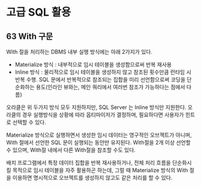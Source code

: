 # 고급 SQL 활용

## 63 With 구문
With 절을 처리하는 DBMS 내부 실행 방식에는 아래 2가지가 있다.

- Materialize 방식 : 내부적으로 임시 테이블을 생성함으로써 반복 재사용
- Inline 방식 : 물리적으로 임시 테이블을 생성하지 않고 참조된 횟수만큼 런타임 시 반복 수행. SQL 문에서 반복적으로 참조되는 집합을 미리 선언함으로써 코딩을 단순화하는 용도(인라인 뷰와는, 메인 쿼리에서 여러번 참조가 가능하다는 점에서 다름)

오라클은 위 두가지 방식 모두 지원하지만, SQL Server 는 Inline 방식만 지원한다. 오라클의 경우 실행방식을 상황에 따라 옵티마이저가 결정하며, 필요하다면 사용자가 힌트로 선택할 수 있다.

Materialize 방식으로 실행하면서 생성한 임시 데이터는 영구적인 오브젝트가 아니며, With 절에서 선언한 SQL 문이 실행되는 동안만 유지된다. With절을 2개 이상 선언할 수 있으며, With절 내에서 다른 With절을 참조할 수도 있다.

배치 프로그램에서 특정 데이터 집합을 반복 재사용하거나, 전체 처리 흐름을 단순화시킬 목적으로 임시 테이블을 자주 활용하곤 하는데, 그럴 때 Materialize 방식의 With 절을 이용하면 명시적으로 오브젝트를 생성하지 않고도 같은 처리를 할 수 있다.


